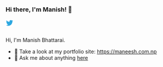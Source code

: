 ### Hi there, I'm Manish! 👋


<a href="https://twitter.com/mni_shh">
  <img align="left" alt="Manish Bhattarai | Twitter" width="21px" src="https://raw.githubusercontent.com/nepalikingpin/nepalikingpin/master/assets/twitter.svg" />
</a>

<br />
<br />

Hi, I'm Manish Bhattarai.

- :100: Take a look at my portfolio site: https://maneesh.com.np
- 💬 Ask me about anything [here](https://twitter.com/mni_shh)

